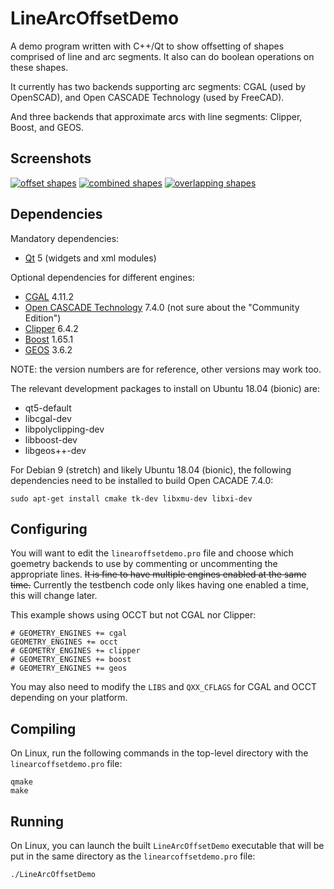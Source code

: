 # LineArcOffsetDemo

A demo program written with C++/Qt to show offsetting of shapes comprised of line and arc segments. It also can do boolean operations on these shapes.

It currently has two backends supporting arc segments: CGAL (used by OpenSCAD), and Open CASCADE Technology (used by FreeCAD).

And three backends that approximate arcs with line segments: Clipper, Boost, and GEOS.

## Screenshots

[![offset shapes](https://i.imgur.com/bPJmiXwm.png "offset shapes")](https://i.imgur.com/bPJmiXw.png)
[![combined shapes](https://i.imgur.com/dlGJi19m.png "combined shapes")](https://i.imgur.com/dlGJi19.png)
[![overlapping shapes](https://i.imgur.com/t0Ig0Jzm.png "overlapping shapes")](https://i.imgur.com/t0Ig0Jz.png)

## Dependencies

Mandatory dependencies:

* [Qt](https://www.qt.io/) 5 (widgets and xml modules)

Optional dependencies for different engines:

* [CGAL](https://www.cgal.org/) 4.11.2
* [Open CASCADE Technology](https://www.opencascade.com/content/latest-release) 7.4.0 (not sure about the "Community Edition")
* [Clipper](http://www.angusj.com/delphi/clipper.php) 6.4.2
* [Boost](https://www.boost.org/) 1.65.1
* [GEOS](https://trac.osgeo.org/geos) 3.6.2

NOTE: the version numbers are for reference, other versions may work too.

The relevant development packages to install on Ubuntu 18.04 (bionic) are:

* qt5-default
* libcgal-dev
* libpolyclipping-dev
* libboost-dev
* libgeos++-dev

For Debian 9 (stretch) and likely Ubuntu 18.04 (bionic), the following dependencies need to be installed to build Open CACADE 7.4.0:

```
sudo apt-get install cmake tk-dev libxmu-dev libxi-dev
```

## Configuring

You will want to edit the `linearoffsetdemo.pro` file and choose which goemetry backends to use by commenting or uncommenting the appropriate lines. ~~It is fine to have multiple engines enabled at the same time.~~ Currently the testbench code only likes having one enabled a time, this will change later.

This example shows using OCCT but not CGAL nor Clipper:

```
# GEOMETRY_ENGINES += cgal
GEOMETRY_ENGINES += occt
# GEOMETRY_ENGINES += clipper
# GEOMETRY_ENGINES += boost
# GEOMETRY_ENGINES += geos
```

You may also need to modify the `LIBS` and `QXX_CFLAGS` for CGAL and OCCT depending on your platform.

## Compiling

On Linux, run the following commands in the top-level directory with the `linearcoffsetdemo.pro` file:

```
qmake
make
```

## Running

On Linux, you can launch the built `LineArcOffsetDemo` executable that will be put in the same directory as the `linearcoffsetdemo.pro` file:

```
./LineArcOffsetDemo
```
